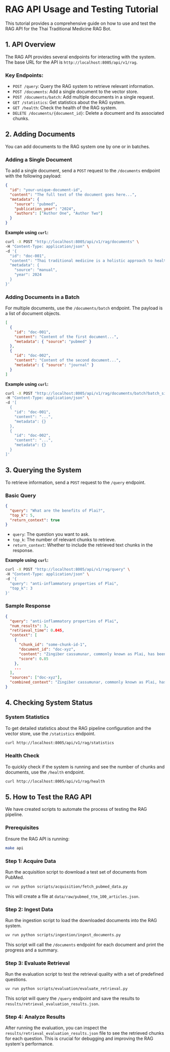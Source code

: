 # RAG API Usage and Testing Tutorial

This tutorial provides a comprehensive guide on how to use and test the RAG API for the Thai Traditional Medicine RAG Bot.

## 1. API Overview

The RAG API provides several endpoints for interacting with the system. The base URL for the API is `http://localhost:8005/api/v1/rag`.

### Key Endpoints:
- `POST /query`: Query the RAG system to retrieve relevant information.
- `POST /documents`: Add a single document to the vector store.
- `POST /documents/batch`: Add multiple documents in a single request.
- `GET /statistics`: Get statistics about the RAG system.
- `GET /health`: Check the health of the RAG system.
- `DELETE /documents/{document_id}`: Delete a document and its associated chunks.

## 2. Adding Documents

You can add documents to the RAG system one by one or in batches.

### Adding a Single Document

To add a single document, send a `POST` request to the `/documents` endpoint with the following payload:

```json
{
  "id": "your-unique-document-id",
  "content": "The full text of the document goes here...",
  "metadata": {
    "source": "pubmed",
    "publication_year": "2024",
    "authors": ["Author One", "Author Two"]
  }
}
```

**Example using `curl`:**

```bash
curl -X POST "http://localhost:8005/api/v1/rag/documents" \
-H "Content-Type: application/json" \
-d '{
  "id": "doc-001",
  "content": "Thai traditional medicine is a holistic approach to health...",
  "metadata": {
    "source": "manual",
    "year": 2024
  }
}'
```

### Adding Documents in a Batch

For multiple documents, use the `/documents/batch` endpoint. The payload is a list of document objects.

```json
[
  {
    "id": "doc-001",
    "content": "Content of the first document...",
    "metadata": { "source": "pubmed" }
  },
  {
    "id": "doc-002",
    "content": "Content of the second document...",
    "metadata": { "source": "journal" }
  }
]
```

**Example using `curl`:**

```bash
curl -X POST "http://localhost:8005/api/v1/rag/documents/batch?batch_size=50" \
-H "Content-Type: application/json" \
-d '[
  {
    "id": "doc-001",
    "content": "...",
    "metadata": {}
  },
  {
    "id": "doc-002",
    "content": "...",
    "metadata": {}
  }
]'
```

## 3. Querying the System

To retrieve information, send a `POST` request to the `/query` endpoint.

### Basic Query

```json
{
  "query": "What are the benefits of Plai?",
  "top_k": 5,
  "return_context": true
}
```

- `query`: The question you want to ask.
- `top_k`: The number of relevant chunks to retrieve.
- `return_context`: Whether to include the retrieved text chunks in the response.

**Example using `curl`:**

```bash
curl -X POST "http://localhost:8005/api/v1/rag/query" \
-H "Content-Type: application/json" \
-d '{
  "query": "anti-inflammatory properties of Plai",
  "top_k": 3
}'
```

### Sample Response

```json
{
  "query": "anti-inflammatory properties of Plai",
  "num_results": 3,
  "retrieval_time": 0.045,
  "context": [
    {
      "chunk_id": "some-chunk-id-1",
      "document_id": "doc-xyz",
      "content": "Zingiber cassumunar, commonly known as Plai, has been shown to possess significant anti-inflammatory properties...",
      "score": 0.85
    },
    ...
  ],
  "sources": ["doc-xyz"],
  "combined_context": "Zingiber cassumunar, commonly known as Plai, has been shown to possess significant anti-inflammatory properties..."
}
```

## 4. Checking System Status

### System Statistics

To get detailed statistics about the RAG pipeline configuration and the vector store, use the `/statistics` endpoint.

```bash
curl http://localhost:8005/api/v1/rag/statistics
```

### Health Check

To quickly check if the system is running and see the number of chunks and documents, use the `/health` endpoint.

```bash
curl http://localhost:8005/api/v1/rag/health
```

## 5. How to Test the RAG API

We have created scripts to automate the process of testing the RAG pipeline.

### Prerequisites
Ensure the RAG API is running:
```bash
make api
```

### Step 1: Acquire Data

Run the acquisition script to download a test set of documents from PubMed.

```bash
uv run python scripts/acquisition/fetch_pubmed_data.py
```
This will create a file at `data/raw/pubmed_ttm_100_articles.json`.

### Step 2: Ingest Data

Run the ingestion script to load the downloaded documents into the RAG system.

```bash
uv run python scripts/ingestion/ingest_documents.py
```
This script will call the `/documents` endpoint for each document and print the progress and a summary.

### Step 3: Evaluate Retrieval

Run the evaluation script to test the retrieval quality with a set of predefined questions.

```bash
uv run python scripts/evaluation/evaluate_retrieval.py
```
This script will query the `/query` endpoint and save the results to `results/retrieval_evaluation_results.json`.

### Step 4: Analyze Results

After running the evaluation, you can inspect the `results/retrieval_evaluation_results.json` file to see the retrieved chunks for each question. This is crucial for debugging and improving the RAG system's performance.
